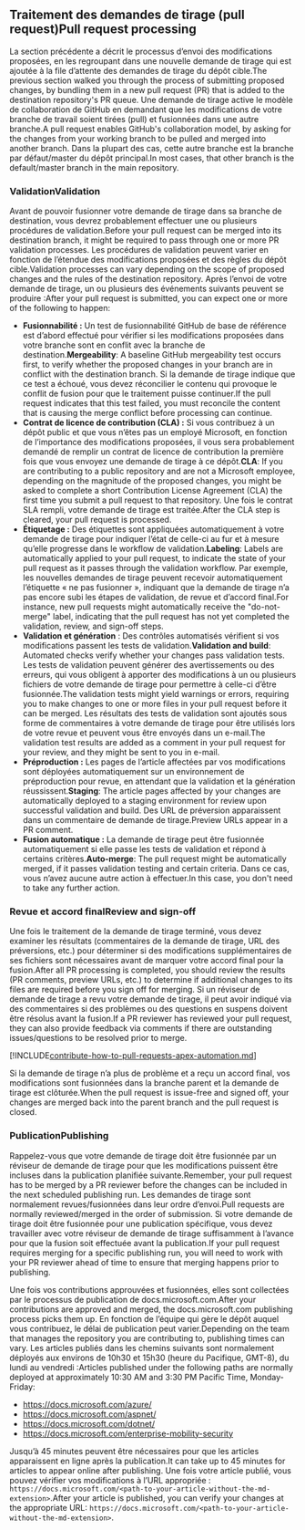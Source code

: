 ## <a name="pull-request-processing"></a><span data-ttu-id="b4ab4-101">Traitement des demandes de tirage (pull request)</span><span class="sxs-lookup"><span data-stu-id="b4ab4-101">Pull request processing</span></span>

<span data-ttu-id="b4ab4-102">La section précédente a décrit le processus d’envoi des modifications proposées, en les regroupant dans une nouvelle demande de tirage qui est ajoutée à la file d’attente des demandes de tirage du dépôt cible.</span><span class="sxs-lookup"><span data-stu-id="b4ab4-102">The previous section walked you through the process of submitting proposed changes, by bundling them in a new pull request (PR) that is added to the destination repository's PR queue.</span></span> <span data-ttu-id="b4ab4-103">Une demande de tirage active le modèle de collaboration de GitHub en demandant que les modifications de votre branche de travail soient tirées (pull) et fusionnées dans une autre branche.</span><span class="sxs-lookup"><span data-stu-id="b4ab4-103">A pull request enables GitHub's collaboration model, by asking for the changes from your working branch to be pulled and merged into another branch.</span></span> <span data-ttu-id="b4ab4-104">Dans la plupart des cas, cette autre branche est la branche par défaut/master du dépôt principal.</span><span class="sxs-lookup"><span data-stu-id="b4ab4-104">In most cases, that other branch is the default/master branch in the main repository.</span></span>

### <a name="validation"></a><span data-ttu-id="b4ab4-105">Validation</span><span class="sxs-lookup"><span data-stu-id="b4ab4-105">Validation</span></span>

<span data-ttu-id="b4ab4-106">Avant de pouvoir fusionner votre demande de tirage dans sa branche de destination, vous devrez probablement effectuer une ou plusieurs procédures de validation.</span><span class="sxs-lookup"><span data-stu-id="b4ab4-106">Before your pull request can be merged into its destination branch, it might be required to pass through one or more PR validation processes.</span></span> <span data-ttu-id="b4ab4-107">Les procédures de validation peuvent varier en fonction de l’étendue des modifications proposées et des règles du dépôt cible.</span><span class="sxs-lookup"><span data-stu-id="b4ab4-107">Validation processes can vary depending on the scope of proposed changes and the rules of the destination repository.</span></span> <span data-ttu-id="b4ab4-108">Après l’envoi de votre demande de tirage, un ou plusieurs des événements suivants peuvent se produire :</span><span class="sxs-lookup"><span data-stu-id="b4ab4-108">After your pull request is submitted, you can expect one or more of the following to happen:</span></span>

- <span data-ttu-id="b4ab4-109">**Fusionnabilité :** Un test de fusionnabilité GitHub de base de référence est d’abord effectué pour vérifier si les modifications proposées dans votre branche sont en conflit avec la branche de destination.</span><span class="sxs-lookup"><span data-stu-id="b4ab4-109">**Mergeability**: A baseline GitHub mergeability test occurs first, to verify whether the proposed changes in your branch are in conflict with the destination branch.</span></span> <span data-ttu-id="b4ab4-110">Si la demande de tirage indique que ce test a échoué, vous devez réconcilier le contenu qui provoque le conflit de fusion pour que le traitement puisse continuer.</span><span class="sxs-lookup"><span data-stu-id="b4ab4-110">If the pull request indicates that this test failed, you must reconcile the content that is causing the merge conflict before processing can continue.</span></span>
- <span data-ttu-id="b4ab4-111">**Contrat de licence de contribution (CLA) :** Si vous contribuez à un dépôt public et que vous n’êtes pas un employé Microsoft, en fonction de l’importance des modifications proposées, il vous sera probablement demandé de remplir un contrat de licence de contribution la première fois que vous envoyez une demande de tirage à ce dépôt.</span><span class="sxs-lookup"><span data-stu-id="b4ab4-111">**CLA**: If you are contributing to a public repository and are not a Microsoft employee, depending on the magnitude of the proposed changes, you might be asked to complete a short Contribution License Agreement (CLA) the first time you submit a pull request to that repository.</span></span> <span data-ttu-id="b4ab4-112">Une fois le contrat SLA rempli, votre demande de tirage est traitée.</span><span class="sxs-lookup"><span data-stu-id="b4ab4-112">After the CLA step is cleared, your pull request is processed.</span></span>
- <span data-ttu-id="b4ab4-113">**Étiquetage :** Des étiquettes sont appliquées automatiquement à votre demande de tirage pour indiquer l’état de celle-ci au fur et à mesure qu’elle progresse dans le workflow de validation.</span><span class="sxs-lookup"><span data-stu-id="b4ab4-113">**Labeling**: Labels are automatically applied to your pull request, to indicate the state of your pull request as it passes through the validation workflow.</span></span> <span data-ttu-id="b4ab4-114">Par exemple, les nouvelles demandes de tirage peuvent recevoir automatiquement l’étiquette « ne pas fusionner », indiquant que la demande de tirage n’a pas encore subi les étapes de validation, de revue et d’accord final.</span><span class="sxs-lookup"><span data-stu-id="b4ab4-114">For instance, new pull requests might automatically receive the "do-not-merge" label, indicating that the pull request has not yet completed the validation, review, and sign-off steps.</span></span>
- <span data-ttu-id="b4ab4-115">**Validation et génération** : Des contrôles automatisés vérifient si vos modifications passent les tests de validation.</span><span class="sxs-lookup"><span data-stu-id="b4ab4-115">**Validation and build**: Automated checks verify whether your changes pass validation tests.</span></span> <span data-ttu-id="b4ab4-116">Les tests de validation peuvent générer des avertissements ou des erreurs, qui vous obligent à apporter des modifications à un ou plusieurs fichiers de votre demande de tirage pour permettre à celle-ci d’être fusionnée.</span><span class="sxs-lookup"><span data-stu-id="b4ab4-116">The validation tests might yield warnings or errors, requiring you to make changes to one or more files in your pull request before it can be merged.</span></span> <span data-ttu-id="b4ab4-117">Les résultats des tests de validation sont ajoutés sous forme de commentaires à votre demande de tirage pour être utilisés lors de votre revue et peuvent vous être envoyés dans un e-mail.</span><span class="sxs-lookup"><span data-stu-id="b4ab4-117">The validation test results are added as a comment in your pull request for your review, and they might be sent to you in e-mail.</span></span>
- <span data-ttu-id="b4ab4-118">**Préproduction :** Les pages de l’article affectées par vos modifications sont déployées automatiquement sur un environnement de préproduction pour revue, en attendant que la validation et la génération réussissent.</span><span class="sxs-lookup"><span data-stu-id="b4ab4-118">**Staging**: The article pages affected by your changes are automatically deployed to a staging environment for review upon successful validation and build.</span></span> <span data-ttu-id="b4ab4-119">Des URL de préversion apparaissent dans un commentaire de demande de tirage.</span><span class="sxs-lookup"><span data-stu-id="b4ab4-119">Preview URLs appear in a PR comment.</span></span>
- <span data-ttu-id="b4ab4-120">**Fusion automatique :** La demande de tirage peut être fusionnée automatiquement si elle passe les tests de validation et répond à certains critères.</span><span class="sxs-lookup"><span data-stu-id="b4ab4-120">**Auto-merge**: The pull request might be automatically merged, if it passes validation testing and certain criteria.</span></span> <span data-ttu-id="b4ab4-121">Dans ce cas, vous n’avez aucune autre action à effectuer.</span><span class="sxs-lookup"><span data-stu-id="b4ab4-121">In this case, you don't need to take any further action.</span></span>

### <a name="review-and-sign-off"></a><span data-ttu-id="b4ab4-122">Revue et accord final</span><span class="sxs-lookup"><span data-stu-id="b4ab4-122">Review and sign-off</span></span>

<span data-ttu-id="b4ab4-123">Une fois le traitement de la demande de tirage terminé, vous devez examiner les résultats (commentaires de la demande de tirage, URL des préversions, etc.) pour déterminer si des modifications supplémentaires de ses fichiers sont nécessaires avant de marquer votre accord final pour la fusion.</span><span class="sxs-lookup"><span data-stu-id="b4ab4-123">After all PR processing is completed, you should review the results (PR comments, preview URLs, etc.) to determine if additional changes to its files are required before you sign off for merging.</span></span> <span data-ttu-id="b4ab4-124">Si un réviseur de demande de tirage a revu votre demande de tirage, il peut avoir indiqué via des commentaires si des problèmes ou des questions en suspens doivent être résolus avant la fusion.</span><span class="sxs-lookup"><span data-stu-id="b4ab4-124">If a PR reviewer has reviewed your pull request, they can also provide feedback via comments if there are outstanding issues/questions to be resolved prior to merge.</span></span>

[!INCLUDE[contribute-how-to-pull-requests-apex-automation.md](contribute-how-to-pull-requests-apex-automation.md)]

<span data-ttu-id="b4ab4-125">Si la demande de tirage n’a plus de problème et a reçu un accord final, vos modifications sont fusionnées dans la branche parent et la demande de tirage est clôturée.</span><span class="sxs-lookup"><span data-stu-id="b4ab4-125">When the pull request is issue-free and signed off, your changes are merged back into the parent branch and the pull request is closed.</span></span>

### <a name="publishing"></a><span data-ttu-id="b4ab4-126">Publication</span><span class="sxs-lookup"><span data-stu-id="b4ab4-126">Publishing</span></span>

<span data-ttu-id="b4ab4-127">Rappelez-vous que votre demande de tirage doit être fusionnée par un réviseur de demande de tirage pour que les modifications puissent être incluses dans la publication planifiée suivante.</span><span class="sxs-lookup"><span data-stu-id="b4ab4-127">Remember, your pull request has to be merged by a PR reviewer before the changes can be included in the next scheduled publishing run.</span></span> <span data-ttu-id="b4ab4-128">Les demandes de tirage sont normalement revues/fusionnées dans leur ordre d’envoi.</span><span class="sxs-lookup"><span data-stu-id="b4ab4-128">Pull requests are normally reviewed/merged in the order of submission.</span></span> <span data-ttu-id="b4ab4-129">Si votre demande de tirage doit être fusionnée pour une publication spécifique, vous devez travailler avec votre réviseur de demande de tirage suffisamment à l’avance pour que la fusion soit effectuée avant la publication.</span><span class="sxs-lookup"><span data-stu-id="b4ab4-129">If your pull request requires merging for a specific publishing run, you will need to work with your PR reviewer ahead of time to ensure that merging happens prior to publishing.</span></span>

<span data-ttu-id="b4ab4-130">Une fois vos contributions approuvées et fusionnées, elles sont collectées par le processus de publication de docs.microsoft.com.</span><span class="sxs-lookup"><span data-stu-id="b4ab4-130">After your contributions are approved and merged, the docs.microsoft.com publishing process picks them up.</span></span> <span data-ttu-id="b4ab4-131">En fonction de l’équipe qui gère le dépôt auquel vous contribuez, le délai de publication peut varier.</span><span class="sxs-lookup"><span data-stu-id="b4ab4-131">Depending on the team that manages the repository you are contributing to, publishing times can vary.</span></span> <span data-ttu-id="b4ab4-132">Les articles publiés dans les chemins suivants sont normalement déployés aux environs de 10h30 et 15h30 (heure du Pacifique, GMT-8), du lundi au vendredi :</span><span class="sxs-lookup"><span data-stu-id="b4ab4-132">Articles published under the following paths are normally deployed at approximately 10:30 AM and 3:30 PM Pacific Time, Monday-Friday:</span></span>

- https://docs.microsoft.com/azure/
- https://docs.microsoft.com/aspnet/
- https://docs.microsoft.com/dotnet/
- https://docs.microsoft.com/enterprise-mobility-security

<span data-ttu-id="b4ab4-133">Jusqu’à 45 minutes peuvent être nécessaires pour que les articles apparaissent en ligne après la publication.</span><span class="sxs-lookup"><span data-stu-id="b4ab4-133">It can take up to 45 minutes for articles to appear online after publishing.</span></span> <span data-ttu-id="b4ab4-134">Une fois votre article publié, vous pouvez vérifier vos modifications à l’URL appropriée : `https://docs.microsoft.com/<path-to-your-article-without-the-md-extension>`.</span><span class="sxs-lookup"><span data-stu-id="b4ab4-134">After your article is published, you can verify your changes at the appropriate URL: `https://docs.microsoft.com/<path-to-your-article-without-the-md-extension>`.</span></span>
